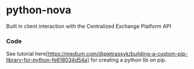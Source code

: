 # python-nova
Built in client interaction with the Centralized Exchange Platform API

### Code
See tutorial here[https://medium.com/@pietrassyk/building-a-custom-pip-library-for-python-fe618034d54a] for creating a python lib on pip.

